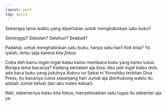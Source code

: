 ```yaml
---
layout: post
tag: opini
---
```


Seberapa lama waktu yang diperlukan untuk menghabiskan satu buku?

Seminggu? Sebulan? Setahun? Seabad?

Padahal, untuk menghabiskan satu buku, hanya satu hari! Kok bisa? Ya iyalah, tentu saja karena kita _fokus_.

Coba deh kamu ingat-ingat kalau kamu membaca buku yang kamu sukai. Berapa lama bacanya? Kadang semalam aja bisa. Aku jadi ingat kalau dulu ada baca buku yang judulnya Aidoru no Sekai ni Yoroshiku terbitan Diva Press, itu bacanya cuma sepanjang hari Jumat aja (berhubung waktu itu adalah Jumat keluar dan aku males keluar).

Nah, sebenarnya kalau kita fokus, menyelesaikan satu tugas itu sebentar aja ya.